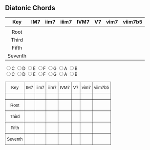 ## Diatonic Chords

|   Key   | IM7 | iim7 | iiim7 | IVM7 | V7 | vim7 | viim7b5 |
|:-------:|:---:|:----:|:-----:|:----:|:--:|:----:|:-------:|
|         |     |      |       |      |    |      |         |
|   Root  |     |      |       |      |    |      |         |
|  Third  |     |      |       |      |    |      |         |
|  Fifth  |     |      |       |      |    |      |         |
| Seventh |     |      |       |      |    |      |         |

<div>
<label><input type="radio" name="key" value="c" id="radioC">C</label>
<label><input type="radio" name="key" value="d" id="radioD">D</label>
<label><input type="radio" name="key" value="e" id="radioE">E</label>
<label><input type="radio" name="key" value="f" id="radioF">F</label>
<label><input type="radio" name="key" value="g" id="radioG">G</label>
<label><input type="radio" name="key" value="a" id="radioA">A</label>
<label><input type="radio" name="key" value="b" id="radioB">B</label>
</div>

<script type="text/javascript">
  function valueChange(event){
    console.log('選択されているのは ' + event.currentTarget.value + ' です');
    table.rows[1].cells[0].innerHTML = event.currentTarget.value
  }

  let table = document.getElementById('targetTable');
  document.getElementById('targetTable');

  let radioC = document.getElementById('radioC');
  radioC.checked = true;
  radioC.addEventListener('change', valueChange);

  let radioD = document.getElementById('radioD');
  radioD.addEventListener('change', valueChange);

  let radioE = document.getElementById('radioE');
  radioE.addEventListener('change', valueChange);

  let radioF = document.getElementById('radioF');
  radioF.addEventListener('change', valueChange);

  let radioG = document.getElementById('radioG');
  radioG.addEventListener('change', valueChange);

  let radioA = document.getElementById('radioA');
  radioA.addEventListener('change', valueChange);

  let radioB = document.getElementById('radioB');
  radioB.addEventListener('change', valueChange);
</script>

<div>
  <label><input type="radio" name="key" value="c">C</label>
  <label><input type="radio" name="key" value="d">D</label>
  <label><input type="radio" name="key" value="e">E</label>
  <label><input type="radio" name="key" value="f">F</label>
  <label><input type="radio" name="key" value="g">G</label>
  <label><input type="radio" name="key" value="a">A</label>
  <label><input type="radio" name="key" value="b">B</label>
</div>

<style type="text/css">
.tg  {border-collapse:collapse;border-spacing:0;}
.tg td{border-color:black;border-style:solid;border-width:1px;font-family:Arial, sans-serif;font-size:14px;
  overflow:hidden;padding:10px 5px;word-break:normal;}
.tg th{border-color:black;border-style:solid;border-width:1px;font-family:Arial, sans-serif;font-size:14px;
  font-weight:normal;overflow:hidden;padding:10px 5px;word-break:normal;}
.tg .tg-c3ow{border-color:inherit;text-align:center;vertical-align:top}
</style>

<table class="tg" id="targetTable">
<thead>
  <tr>
    <th class="tg-c3ow">Key</th>
    <th class="tg-c3ow">IM7</th>
    <th class="tg-c3ow">iim7</th>
    <th class="tg-c3ow">iiim7</th>
    <th class="tg-c3ow">IVM7</th>
    <th class="tg-c3ow">V7</th>
    <th class="tg-c3ow">vim7</th>
    <th class="tg-c3ow">viim7b5</th>
  </tr>
</thead>
<tbody>
  <tr>
    <td class="tg-c3ow"></td>
    <td class="tg-c3ow"></td>
    <td class="tg-c3ow"></td>
    <td class="tg-c3ow"></td>
    <td class="tg-c3ow"></td>
    <td class="tg-c3ow"></td>
    <td class="tg-c3ow"></td>
    <td class="tg-c3ow"></td>
  </tr>
  <tr>
    <td class="tg-c3ow">Root</td>
    <td class="tg-c3ow"></td>
    <td class="tg-c3ow"></td>
    <td class="tg-c3ow"></td>
    <td class="tg-c3ow"></td>
    <td class="tg-c3ow"></td>
    <td class="tg-c3ow"></td>
    <td class="tg-c3ow"></td>
  </tr>
  <tr>
    <td class="tg-c3ow">Third</td>
    <td class="tg-c3ow"></td>
    <td class="tg-c3ow"></td>
    <td class="tg-c3ow"></td>
    <td class="tg-c3ow"></td>
    <td class="tg-c3ow"></td>
    <td class="tg-c3ow"></td>
    <td class="tg-c3ow"></td>
  </tr>
  <tr>
    <td class="tg-c3ow">Fifth</td>
    <td class="tg-c3ow"></td>
    <td class="tg-c3ow"></td>
    <td class="tg-c3ow"></td>
    <td class="tg-c3ow"></td>
    <td class="tg-c3ow"></td>
    <td class="tg-c3ow"></td>
    <td class="tg-c3ow"></td>
  </tr>
  <tr>
    <td class="tg-c3ow">Seventh</td>
    <td class="tg-c3ow"></td>
    <td class="tg-c3ow"></td>
    <td class="tg-c3ow"></td>
    <td class="tg-c3ow"></td>
    <td class="tg-c3ow"></td>
    <td class="tg-c3ow"></td>
    <td class="tg-c3ow"></td>
  </tr>
</tbody>
</table>

<script type="text/javascript">
  let table = document.getElementById('targetTable');
  document.getElementById('targetTable');
  
  table.rows[1].cells[0].innerHTML = 'moji'
</script>
